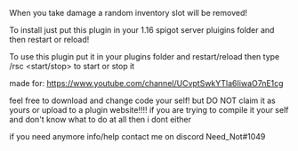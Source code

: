 When you take damage a random inventory slot will be removed!

To install just put this plugin in your 1.16 spigot server pluigins folder and then restart or reload!

To use this plugin put it in your plugins folder and restart/reload then type /rsc <start/stop> to start or stop it

made for: https://www.youtube.com/channel/UCvptSwkYTla6IiwaO7nE1cg

feel free to download and change code your self! but DO NOT claim it as yours or upload to a plugin website!!!! if you are trying to compile it your self and don't know what to do at all then i dont either

if you need anymore info/help contact me on discord Need_Not#1049
